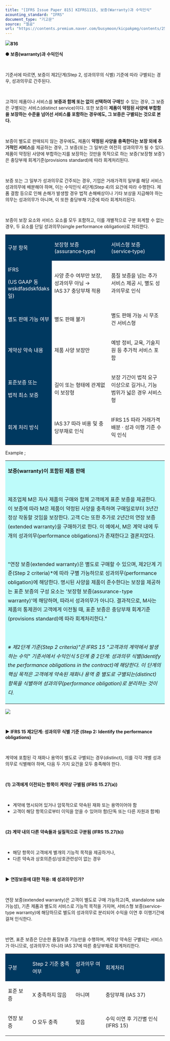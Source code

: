 ```yaml
---
title: "[IFRS Issue Paper 815] KIFRS1115, 보증(Warranty)과 수익인식"
acounting_standard: "IFRS"
document_type: "기고문"
source: "엘곰"
url: "https://contents.premium.naver.com/busymoon/kicpakpmg/contents/250609204314169cq"
---
```

![](https://n2.news.naver.com/l.gif?type=content)**816**

**● 보증(warranty)과 수익인식**

**​**

기준서에 따르면, 보증이 제2단계(Step 2, 성과의무의 식별) 기준에 따라 구별되는 경우, 성과의무로 간주된다.

​

고객이 제품이나 서비스를 **보증과 함께 또는 없이 선택하여 구매**할 수 있는 경우, 그 보증은 구별되는 서비스(distinct service)이다. 또한 보증이 **제품이 약정된 사양에 부합함을 보장하는 수준을 넘어선 서비스를 포함하는 경우에도, 그 보증은 구별되는 것으로 본다.**

​

보증이 별도로 판매되지 않는 경우에도, 제품이 **약정된 사양을 충족한다는 보장 외에 추가적인 서비스**를 제공하는 경우, 그 보증(또는 그 일부)은 여전히 성과의무가 될 수 있다. 제품이 약정된 사양에 부합하는지를 보장하는 것만을 목적으로 하는 보증(‘보장형 보증’)은 충당부채 회계기준(provisions standard)에 따라 회계처리된다.

​

보증 또는 그 일부가 성과의무로 간주되는 경우, 기업은 거래가격의 일부를 해당 서비스 성과의무에 배분해야 하며, 이는 수익인식 4단계(Step 4)의 요건에 따라 수행한다. 제품 결함 등으로 인해 손해가 발생할 경우 법적 손해배상이나 기타 보상을 지급해야 하는 의무는 성과의무가 아니며, 이 또한 충당부채 기준에 따라 회계처리된다.

​

보증이 보장 요소와 서비스 요소를 모두 포함하고, 이를 개별적으로 구분 회계할 수 없는 경우, 두 요소를 단일 성과의무(single performance obligation)로 처리한다.

<table style=""><tbody><tr><td colspan="1" rowspan="1" style="width: 22.59%; height: 40.0px;  background-color: #003960;"><div><p style=""><span style="color:#ffffff;">구분 항목</span></p></div></td><td colspan="1" rowspan="1" style="width: 38.11%; height: 40.0px;  background-color: #003960;"><div><p style=""><span style="color:#ffffff;">보장형 보증(assurance‑type)</span></p></div></td><td colspan="1" rowspan="1" style="width: 39.29%; height: 40.0px;  background-color: #003960;"><div><p style=""><span style="color:#ffffff;">서비스형 보증(service‑type)</span></p></div></td></tr><tr><td colspan="1" rowspan="1" style="width: 22.59%; height: 40.0px;  background-color: #003960;"><div><p style=""><span style="color:#ffffff;">IFRS</span></p></div><div><p style=""><span style="color:#ffffff;">(US GAAP 동wskdfasdskfdaks일)</span></p></div></td><td colspan="1" rowspan="1" style="width: 38.11%; height: 40.0px;  "><div><p style=""><span style="">사양 준수 여부만 보장, 성과의무 아님 → IAS 37 충당부채 적용</span></p></div></td><td colspan="1" rowspan="1" style="width: 39.29%; height: 40.0px;  "><div><p style=""><span style="">품질 보증을 넘는 </span><span style="">추가 서비스</span><span style=""> 제공 시, </span><span style="">별도 성과의무</span><span style="">로 인식</span></p></div></td></tr><tr><td colspan="1" rowspan="1" style="width: 22.59%; height: 40.0px;  background-color: #003960;"><div><p style=""><span style="color:#ffffff;">별도 판매 가능 여부</span></p></div></td><td colspan="1" rowspan="1" style="width: 38.11%; height: 40.0px;  "><div><p style=""><span style="">별도 판매 불가</span></p></div></td><td colspan="1" rowspan="1" style="width: 39.29%; height: 40.0px;  "><div><p style=""><span style="">별도 판매 가능 시 무조건 서비스형</span></p></div></td></tr><tr><td colspan="1" rowspan="1" style="width: 22.59%; height: 40.0px;  background-color: #003960;"><div><p style=""><span style="color:#ffffff;">계약상 약속 내용</span></p></div></td><td colspan="1" rowspan="1" style="width: 38.11%; height: 40.0px;  "><div><p style=""><span style="">제품 사양 보장만</span></p></div></td><td colspan="1" rowspan="1" style="width: 39.29%; height: 40.0px;  "><div><p style=""><span style="">예방 정비, 교육, 기술지원 등 </span><span style="">추가적 서비스 포함</span></p></div></td></tr><tr><td colspan="1" rowspan="1" style="width: 22.59%; height: 40.0px;  background-color: #003960;"><div><p style=""><span style="color:#ffffff;">표준보증 또는</span></p></div><div><p style=""><span style="color:#ffffff;">법적 최소 보증</span></p></div></td><td colspan="1" rowspan="1" style="width: 38.11%; height: 40.0px;  "><div><p style=""><span style="">길이 또는 형태에 관계없이 보장형</span></p></div></td><td colspan="1" rowspan="1" style="width: 39.29%; height: 40.0px;  "><div><p style=""><span style="">보장 기간이 법적 요구 이상으로 길거나, 기능 범위가 넓은 경우 서비스형</span></p></div></td></tr><tr><td colspan="1" rowspan="1" style="width: 22.59%; height: 40.0px;  background-color: #003960;"><div><p style=""><span style="color:#ffffff;">회계 처리 방식</span></p></div></td><td colspan="1" rowspan="1" style="width: 38.11%; height: 40.0px;  "><div><p style=""><span style="">IAS 37 따라 비용 및 충당부채로 인식</span></p></div></td><td colspan="1" rowspan="1" style="width: 39.29%; height: 40.0px;  "><div><p style=""><span style="">IFRS 15 따라 거래가격 배분 · 성과 이행 기준 수익 인식</span></p></div></td></tr></tbody></table>

Example ;

<table style=""><tbody><tr><td colspan="3" rowspan="1" style="width: 100.0%; height: 129.0px;  background-color: #bdfbfa;"><div><p style="line-height:1.8;"><span style=""><b>보증(warranty)이 포함된 제품 판매</b></span></p></div><div><p style="line-height:1.8;"><span style="">​</span></p></div><div><p style="line-height:1.8;"><span style="">제조업체 M은 자사 제품의 구매와 함께 고객에게 표준 보증을 제공한다. 이 보증에 따라 M은 제품이 약정된 사양을 충족하며 구매일로부터 3년간 정상 작동할 것임을 보장한다. 고객 C는 또한 추가로 2년간의 연장 보증(extended warranty)을 구매하기로 한다. 이 예에서, M은 계약 내에 두 개의 성과의무(performance obligations)가 존재한다고 결론지었다.</span></p></div><div><p style="line-height:1.8;"><span style="">​</span></p></div><div><p style="line-height:1.8;"><span style="">"연장 보증(extended warranty)은 별도로 구매할 수 있으며, 제2단계 기준(Step 2 criteria)*에 따라 구별 가능하므로 성과의무(performance obligation)에 해당한다. 명시된 사양을 제품이 준수한다는 보장을 제공하는 표준 보증의 구성 요소는 '보장형 보증(assurance-type warranty)'에 해당하며, 따라서 성과의무가 아니다. 결과적으로, M사는 제품의 통제권이 고객에게 이전될 때, 표준 보증은 충당부채 회계기준(provisions standard)에 따라 회계처리한다."</span></p></div><div><p style="line-height:1.8;"><span style="">​</span></p></div><div><p style="line-height:1.8;"><span style=""><i>※ 제2단계 기준(Step 2 criteria)"은 IFRS 15 "고객과의 계약에서 발생하는 수익" 기준서에서 수익인식 5단계 중 2단계: 성과의무 식별(Identify the performance obligations in the contract)에 해당한다. 이 단계의 핵심 목적은 고객에게 약속된 재화나 용역 중 별도로 구별되는(distinct) 항목을 식별하여 성과의무(performance obligation)로 분리하는 것이다.</i></span></p></div></td></tr></tbody></table>

![](https://scs-phinf.pstatic.net/MjAyNTA2MDlfNjYg/MDAxNzQ5NDY3MjY4MDcw.lv4706wnw3_CDih3YR-tTE3DLpq3Srw_5ojfS8e-aKog.C0bAef1yvp6SlFX5VCc57rh2PBmA3xPqaJsb0WHUbdUg.PNG/image.png?type=w800)

​

**▶ IFRS 15 제2단계: 성과의무 식별 기준 (Step 2: Identify the performance obligations)**

​

계약에 포함된 각 재화나 용역이 별도로 구별되는 경우(distinct), 이를 각각 개별 성과의무로 식별해야 하며, 다음 두 가지 요건을 모두 충족해야 한다.

​

**(1) 고객에게 이전되는 항목이 계약상 구별됨 (IFRS 15.27(a))**

​

- 계약에 명시되어 있거나 암묵적으로 약속된 재화 또는 용역이어야 함
- 고객이 해당 항목으로부터 이익을 얻을 수 있어야 함(단독 또는 다른 자원과 함께)

​

**(2) 계약 내의 다른 약속들과 실질적으로 구분됨 (IFRS 15.27(b))**

​

- 해당 항목이 고객에게 별개의 기능적 목적을 제공하거나,
- 다른 약속과 상호의존성/상호관련성이 없는 경우

​

**▶ 연장보증에 대한 적용: 왜 성과의무인가?**

​

연장 보증(extended warranty)은 고객이 별도로 구매 가능하고(즉, standalone sale 가능성), 기존 제품과 별도의 서비스로 기능적 목적을 가지며, 서비스형 보증(service-type warranty)에 해당하므로 별도의 성과의무로 분리되어 수익을 이연 후 이행기간에 걸쳐 인식한다.

​

반면, 표준 보증은 단순한 품질보증 기능만을 수행하며, 계약상 약속된 구별되는 서비스가 아니므로, 성과의무가 아니라 IAS 37에 따른 충당부채로 회계처리한다.

<table style=""><tbody><tr><td colspan="1" rowspan="1" style="width: 15.44%; height: 40.0px;  background-color: #003960;"><div><p style=""><span style="color:#ffffff;">구분</span></p></div></td><td colspan="1" rowspan="1" style="width: 27.06%; height: 40.0px;  background-color: #003960;"><div><p style=""><span style="color:#ffffff;">Step 2 기준 충족 여부</span></p></div></td><td colspan="1" rowspan="1" style="width: 18.82%; height: 40.0px;  background-color: #003960;"><div><p style=""><span style="color:#ffffff;">성과의무 여부</span></p></div></td><td colspan="1" rowspan="1" style="width: 38.68%; height: 40.0px;  background-color: #003960;"><div><p style=""><span style="color:#ffffff;">회계처리</span></p></div></td></tr><tr><td colspan="1" rowspan="1" style="width: 15.44%; height: 40.0px;  "><div><p style=""><span style="">표준 보증</span></p></div></td><td colspan="1" rowspan="1" style="width: 27.06%; height: 40.0px;  "><div><p style=""><span style="">X 충족하지 않음</span></p></div></td><td colspan="1" rowspan="1" style="width: 18.82%; height: 40.0px;  "><div><p style=""><span style="">아니며</span></p></div></td><td colspan="1" rowspan="1" style="width: 38.68%; height: 40.0px;  "><div><p style=""><span style="">충당부채 (IAS 37)</span></p></div></td></tr><tr><td colspan="1" rowspan="1" style="width: 15.44%; height: 40.0px;  "><div><p style=""><span style="">연장 보증</span></p></div></td><td colspan="1" rowspan="1" style="width: 27.06%; height: 40.0px;  "><div><p style=""><span style="">O 모두 충족</span></p></div></td><td colspan="1" rowspan="1" style="width: 18.82%; height: 40.0px;  "><div><p style=""><span style="">맞음</span></p></div></td><td colspan="1" rowspan="1" style="width: 38.68%; height: 40.0px;  "><div><p style=""><span style="">수익 이연 후 기간별 인식 (IFRS 15)</span></p></div></td></tr></tbody></table>

​